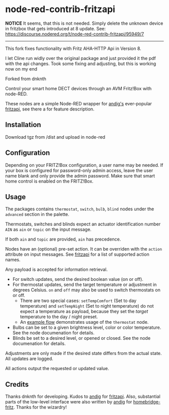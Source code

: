 # node-red-contrib-fritzapi

**NOTICE** It seems, that this is not needed. Simply delete the unknown device in fritzbox that gets introduced at 8 update. See: https://discourse.nodered.org/t/node-red-contrib-fritzapi/95949/7

-----

This fork fixes functionality with Fritz AHA-HTTP Api in Version 8.

I let Cline run widly over the original package and just provided it the pdf with the api changes. Took some fixing and adjusting, but this is working now on my end

Forked from dnknth

Control your smart home DECT devices through an AVM Fritz!Box with node-RED.

These nodes are a simple Node-RED wrapper for [andig's](https://github.com/andig) ever-popular
[fritzapi](https://www.npmjs.com/package/fritzapi), see there a for feature description.

## Installation

Download tgz from /dist and upload in node-red

## Configuration

Depending on your FRITZ!Box configuration, a user name may be needed. If your box is configured for password-only
admin access, leave the user name blank and only provide the admin password. Make sure that smart home control is
enabled on the FRITZ!Box.

## Usage

The packages contains `thermostat`, `switch`, `bulb`, `blind` nodes under the `advanced` section in the palette.

Thermostats, switches and blinds expect an actuator identification number `AIN` as `ain` or `topic` on the input message.

If both `ain` and `topic` are provided, `ain` has precedence.

Nodes have an (optional) pre-set action. It can be overriden with the `action` attribute on input messages.
See [fritzapi](https://www.npmjs.com/package/fritzapi) for a list of supported action names.

Any payload is accepted for information retrieval.

- For switch updates, send the desired boolean value
  (on or off).
- For thermostat updates, send the target temperature or adjustment in degrees Celsius. `on` and `off` may also be used to switch thermostats on or off.
  - There are two special cases: `setTempComfort` (Set to day temperature) and `setTempNight` (Set to night temperature)
    do not expect a temperature as payload, because they set the _target_ temperature to the day / night preset.
  - An [example flow](examples/Fritz%20HTTP%20API%20Example%20Flow.json) demonstrates usage of the `thermostat` node.
- Bulbs can be set to a given brightness level, color or color temperature. See the node documenation for details.
- Blinds be set to a desired level, or opened or closed.
  See the node documenation for details.

Adjustments are only made if the desired state differs from the actual state. All updates are logged.

All actions output the requested or updated value.

## Credits

Thanks dnknth for developing.
Kudos to [andig](https://github.com/andig) for [fritzapi](https://www.npmjs.com/package/fritzapi).
Also, substantial parts of the low-level interface were also written by [andig](https://github.com/andig) for
[homebridge-fritz](https://www.npmjs.com/package/homebridge-fritz). Thanks for the wizardry!
